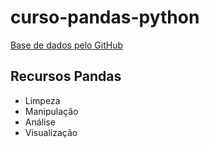 # curso-pandas-python

[Base de dados pelo GitHub](https://raw.githubusercontent.com/alura-cursos/pandas-conhecendo-a-biblioteca/main/base-de-dados/aluguel.csv)

## Recursos Pandas
- Limpeza
- Manipulação
- Análise
- Visualização

